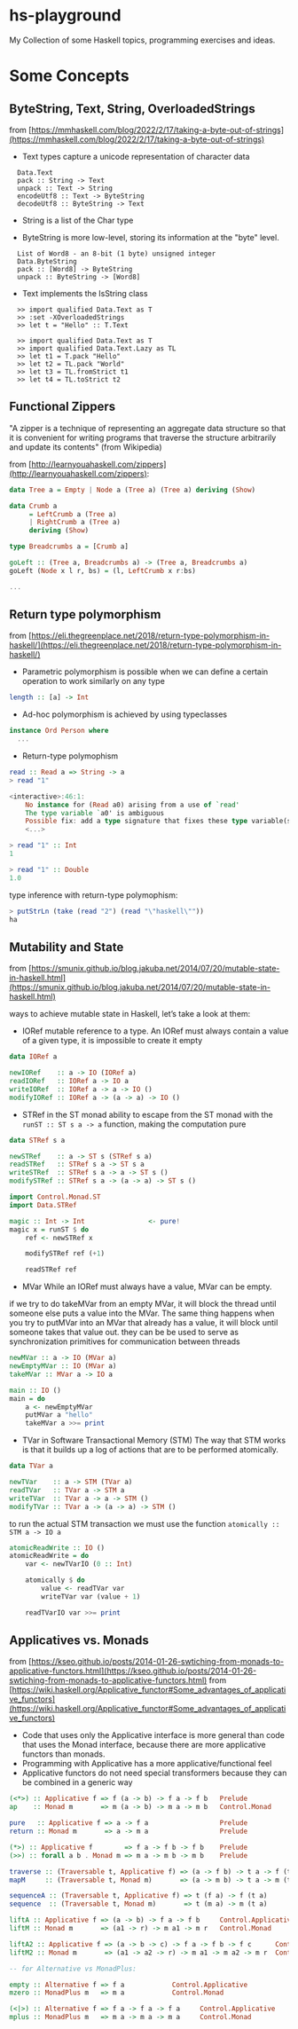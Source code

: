 # hs-playground

My Collection of some Haskell topics, programming exercises and ideas.

# Some Concepts


## ByteString, Text, String, OverloadedStrings

from [https://mmhaskell.com/blog/2022/2/17/taking-a-byte-out-of-strings](https://mmhaskell.com/blog/2022/2/17/taking-a-byte-out-of-strings)

- Text types capture a unicode representation of character data
```
  Data.Text
  pack :: String -> Text
  unpack :: Text -> String
  encodeUtf8 :: Text -> ByteString
  decodeUtf8 :: ByteString -> Text
```
- String is a list of the Char type

- ByteString is more low-level, storing its information at the "byte" level.
```
  List of Word8 - an 8-bit (1 byte) unsigned integer
  Data.ByteString
  pack :: [Word8] -> ByteString
  unpack :: ByteString -> [Word8]
```
- Text implements the IsString class
```
  >> import qualified Data.Text as T
  >> :set -XOverloadedStrings
  >> let t = "Hello" :: T.Text

  >> import qualified Data.Text as T
  >> import qualified Data.Text.Lazy as TL
  >> let t1 = T.pack "Hello"
  >> let t2 = TL.pack "World"
  >> let t3 = TL.fromStrict t1
  >> let t4 = TL.toStrict t2
```

## Functional Zippers

"A zipper is a technique of representing an aggregate data structure so that it is convenient for writing programs that traverse the structure arbitrarily and update its contents" (from Wikipedia)

from [http://learnyouahaskell.com/zippers](http://learnyouahaskell.com/zippers):

```haskell
data Tree a = Empty | Node a (Tree a) (Tree a) deriving (Show)

data Crumb a
     = LeftCrumb a (Tree a)
     | RightCrumb a (Tree a)
     deriving (Show)

type Breadcrumbs a = [Crumb a]

goLeft :: (Tree a, Breadcrumbs a) -> (Tree a, Breadcrumbs a)
goLeft (Node x l r, bs) = (l, LeftCrumb x r:bs)

...
```


## Return type polymorphism

from [https://eli.thegreenplace.net/2018/return-type-polymorphism-in-haskell/](https://eli.thegreenplace.net/2018/return-type-polymorphism-in-haskell/)

- Parametric polymorphism is possible when we can define a certain operation to work similarly on any type
```haskell
length :: [a] -> Int
```

- Ad-hoc polymorphism is achieved by using typeclasses
```haskell
instance Ord Person where
  ...
```

- Return-type polymophism
```haskell
read :: Read a => String -> a
> read "1"

<interactive>:46:1:
    No instance for (Read a0) arising from a use of `read'
    The type variable `a0' is ambiguous
    Possible fix: add a type signature that fixes these type variable(s)
    <...>

> read "1" :: Int
1

> read "1" :: Double
1.0
```

type inference with return-type polymophism:
```haskell
> putStrLn (take (read "2") (read "\"haskell\""))
ha
```


## Mutability and State

from [https://smunix.github.io/blog.jakuba.net/2014/07/20/mutable-state-in-haskell.html](https://smunix.github.io/blog.jakuba.net/2014/07/20/mutable-state-in-haskell.html)

ways to achieve mutable state in Haskell, let’s take a look at them:

- IORef
mutable reference to a type. An IORef must always contain a value of a given type, it is impossible to create it empty
```haskell
data IORef a

newIORef    :: a -> IO (IORef a)
readIORef   :: IORef a -> IO a
writeIORef  :: IORef a -> a -> IO ()
modifyIORef :: IORef a -> (a -> a) -> IO ()
```

- STRef in the ST monad
ability to escape from the ST monad with the `runST :: ST s a -> a` function, making the computation pure
```haskell
data STRef s a

newSTRef    :: a -> ST s (STRef s a)
readSTRef   :: STRef s a -> ST s a
writeSTRef  :: STRef s a -> a -> ST s ()
modifySTRef :: STRef s a -> (a -> a) -> ST s ()
```
```haskell
import Control.Monad.ST
import Data.STRef

magic :: Int -> Int                <- pure!
magic x = runST $ do
    ref <- newSTRef x

    modifySTRef ref (+1)

    readSTRef ref
```

- MVar
While an IORef must always have a value, MVar can be empty.

if we try to do takeMVar from an empty MVar, it will block the thread until someone else puts a value into the MVar. The same thing happens when you try to putMVar into an MVar that already has a value, it will block until someone takes that value out. they can be be used to serve as synchronization primitives for communication between threads

```haskell
newMVar :: a -> IO (MVar a)
newEmptyMVar :: IO (MVar a)
takeMVar :: MVar a -> IO a
```
```haskell
main :: IO ()
main = do
    a <- newEmptyMVar
    putMVar a "hello"
    takeMVar a >>= print
```

- TVar in Software Transactional Memory (STM)
The way that STM works is that it builds up a log of actions that are to be performed atomically.

```haskell
data TVar a

newTVar    :: a -> STM (TVar a)
readTVar   :: TVar a -> STM a
writeTVar  :: TVar a -> a -> STM ()
modifyTVar :: TVar a -> (a -> a) -> STM ()
```

to run the actual STM transaction we must use the function `atomically :: STM a -> IO a`

```haskell
atomicReadWrite :: IO ()
atomicReadWrite = do
    var <- newTVarIO (0 :: Int)

    atomically $ do
        value <- readTVar var
        writeTVar var (value + 1)

    readTVarIO var >>= print
```


## Applicatives vs. Monads

from [https://kseo.github.io/posts/2014-01-26-swtiching-from-monads-to-applicative-functors.html](https://kseo.github.io/posts/2014-01-26-swtiching-from-monads-to-applicative-functors.html)
from [https://wiki.haskell.org/Applicative_functor#Some_advantages_of_applicative_functors](https://wiki.haskell.org/Applicative_functor#Some_advantages_of_applicative_functors)

- Code that uses only the Applicative interface is more general than code that uses the Monad interface, because there are more applicative functors than monads.
- Programming with Applicative has a more applicative/functional feel
- Applicative functors do not need special transformers because they can be combined in a generic way

```haskell
(<*>) :: Applicative f => f (a -> b) -> f a -> f b   Prelude
ap    :: Monad m       => m (a -> b) -> m a -> m b   Control.Monad

pure   :: Applicative f => a -> f a                  Prelude
return :: Monad m       => a -> m a                  Prelude

(*>) :: Applicative f        => f a -> f b -> f b    Prelude
(>>) :: forall a b . Monad m => m a -> m b -> m b    Prelude

traverse :: (Traversable t, Applicative f) => (a -> f b) -> t a -> f (t b)
mapM     :: (Traversable t, Monad m)       => (a -> m b) -> t a -> m (t b)

sequenceA :: (Traversable t, Applicative f) => t (f a) -> f (t a)
sequence  :: (Traversable t, Monad m)       => t (m a) -> m (t a)

liftA :: Applicative f => (a -> b) -> f a -> f b     Control.Applicative
liftM :: Monad m       => (a1 -> r) -> m a1 -> m r   Control.Monad

liftA2 :: Applicative f => (a -> b -> c) -> f a -> f b -> f c      Control.Applicative
liftM2 :: Monad m       => (a1 -> a2 -> r) -> m a1 -> m a2 -> m r  Control.Monad

-- for Alternative vs MonadPlus:

empty :: Alternative f => f a            Control.Applicative
mzero :: MonadPlus m   => m a            Control.Monad

(<|>) :: Alternative f => f a -> f a -> f a     Control.Applicative
mplus :: MonadPlus m   => m a -> m a -> m a     Control.Monad
```
